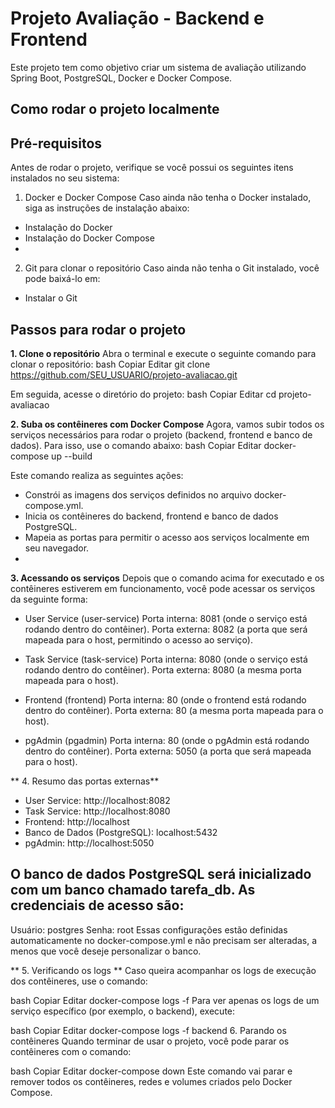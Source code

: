 # Projeto Avaliação - Backend e Frontend

Este projeto tem como objetivo criar um sistema de avaliação utilizando Spring Boot, PostgreSQL, Docker e Docker Compose.

## Como rodar o projeto localmente
## Pré-requisitos
Antes de rodar o projeto, verifique se você possui os seguintes itens instalados no seu sistema:

 1. Docker e Docker Compose
Caso ainda não tenha o Docker instalado, siga as instruções de instalação abaixo:
 - Instalação do Docker
 - Instalação do Docker Compose
 - 
2. Git para clonar o repositório
Caso ainda não tenha o Git instalado, você pode baixá-lo em:
 - Instalar o Git

## Passos para rodar o projeto
**1. Clone o repositório**
Abra o terminal e execute o seguinte comando para clonar o repositório:
bash
Copiar
Editar
git clone https://github.com/SEU_USUARIO/projeto-avaliacao.git

Em seguida, acesse o diretório do projeto:
bash
Copiar
Editar
cd projeto-avaliacao

**2. Suba os contêineres com Docker Compose**
Agora, vamos subir todos os serviços necessários para rodar o projeto (backend, frontend e banco de dados). Para isso, use o comando abaixo:
bash
Copiar
Editar
docker-compose up --build

Este comando realiza as seguintes ações:

 - Constrói as imagens dos serviços definidos no arquivo docker-compose.yml.
 - Inicia os contêineres do backend, frontend e banco de dados PostgreSQL.
 - Mapeia as portas para permitir o acesso aos serviços localmente em seu navegador.
 - 
**3. Acessando os serviços**
Depois que o comando acima for executado e os contêineres estiverem em funcionamento, você pode acessar os serviços da seguinte forma:

 - User Service (user-service)
Porta interna: 8081 (onde o serviço está rodando dentro do contêiner).
Porta externa: 8082 (a porta que será mapeada para o host, permitindo o acesso ao serviço).
 - Task Service (task-service)
Porta interna: 8080 (onde o serviço está rodando dentro do contêiner).
Porta externa: 8080 (a mesma porta mapeada para o host).

 - Frontend (frontend)
Porta interna: 80 (onde o frontend está rodando dentro do contêiner).
Porta externa: 80 (a mesma porta mapeada para o host).

 - pgAdmin (pgadmin)
Porta interna: 80 (onde o pgAdmin está rodando dentro do contêiner).
Porta externa: 5050 (a porta que será mapeada para o host).

** 4. Resumo das portas externas** 

 - User Service: http://localhost:8082
 - Task Service: http://localhost:8080
 - Frontend: http://localhost
 - Banco de Dados (PostgreSQL): localhost:5432
 - pgAdmin: http://localhost:5050

## O banco de dados PostgreSQL será inicializado com um banco chamado tarefa_db. As credenciais de acesso são:

Usuário: postgres
Senha: root
Essas configurações estão definidas automaticamente no docker-compose.yml e não precisam ser alteradas, a menos que você deseje personalizar o banco.

** 5. Verificando os logs ** 
Caso queira acompanhar os logs de execução dos contêineres, use o comando:

bash
Copiar
Editar
docker-compose logs -f
Para ver apenas os logs de um serviço específico (por exemplo, o backend), execute:

bash
Copiar
Editar
docker-compose logs -f backend
6. Parando os contêineres
Quando terminar de usar o projeto, você pode parar os contêineres com o comando:

bash
Copiar
Editar
docker-compose down
Este comando vai parar e remover todos os contêineres, redes e volumes criados pelo Docker Compose.
